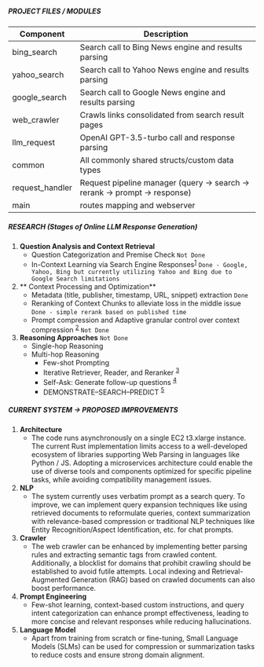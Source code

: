 ##### PROJECT FILES / MODULES
| Component | Description |
|-------------------|-------------|
| bing_search | Search call to Bing News engine and results parsing |
| yahoo_search | Search call to Yahoo News engine and results parsing |
| google_search | Search call to Google News engine and results parsing |
| web_crawler | Crawls links consolidated from search result pages |
| llm_request | OpenAI GPT-3.5-turbo call and response parsing |
| common | All commonly shared structs/custom data types |
| request_handler | Request pipeline manager (query -> search -> rerank -> prompt -> response) |
| main | routes mapping and webserver |

##### RESEARCH (Stages of Online LLM Response Generation)
1. **Question Analysis and Context Retrieval**
	* Question Categorization and Premise Check `Not Done`
	* In-Context Learning via Search Engine Responses<sup>[1]</sup> `Done - Google, Yahoo, Bing but currently utilizing Yahoo and Bing due to Google Search limitations`
2. ** Context Processing and Optimization**
	* Metadata (title, publisher, timestamp, URL, snippet) extraction `Done`
	* Reranking of Context Chunks to alleviate loss in the middle issue `Done - simple rerank based on published time`
	* Prompt compression and Adaptive granular control over context compression <sup>[2]</sup> `Not Done`
3. **Reasoning Approaches** `Not Done`
	* Single-hop Reasoning
	* Multi-hop Reasoning
		* Few-shot Prompting
		* Iterative Retriever, Reader, and Reranker <sup>[3]</sup>
		* Self-Ask: Generate follow-up questions <sup>[4]</sup>
		* DEMONSTRATE–SEARCH–PREDICT <sup>[5]</sup>


##### CURRENT SYSTEM -> PROPOSED IMPROVEMENTS
1. **Architecture**
	 * The code runs asynchronously on a single EC2 t3.xlarge instance. The current Rust implementation limits access to a well-developed ecosystem of libraries supporting Web Parsing in languages like Python / JS. Adopting a microservices architecture could enable the use of diverse tools and components optimized for specific pipeline tasks, while avoiding compatibility management issues.
2. **NLP**
	* The system currently uses verbatim prompt as a search query. To improve, we can implement query expansion techniques like using retrieved documents to reformulate queries, context summarization with relevance-based compression or traditional NLP techniques like Entity Recognition/Aspect Identification, etc. for chat prompts.
3. **Crawler**
	* The web crawler can be enhanced by implementing better parsing rules and extracting semantic tags from crawled content. Additionally, a blocklist for domains that prohibit crawling should be established to avoid futile attempts. Local indexing and Retrieval-Augmented Generation (RAG) based on crawled documents can also boost performance.
4. **Prompt Engineering**
	* Few-shot learning, context-based custom instructions, and query intent categorization can enhance prompt effectiveness, leading to more concise and relevant responses while reducing hallucinations.
5. **Language Model**
	* Apart from training from scratch or fine-tuning, Small Language Models (SLMs) can be used for compression or summarization tasks to reduce costs and ensure strong domain alignment.		

[1]: https://arxiv.org/pdf/2310.03214
[2]: https://www.llamaindex.ai/blog/longllmlingua-bye-bye-to-middle-loss-and-save-on-your-rag-costs-via-prompt-compression-54b559b9ddf7
[3]: https://arxiv.org/pdf/2010.12527
[4]: https://arxiv.org/pdf/2210.03350
[5]: https://arxiv.org/pdf/2212.14024
